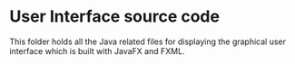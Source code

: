 # User Interface source code

This folder holds all the Java related files for displaying the graphical user interface which is 
built with JavaFX and FXML.

